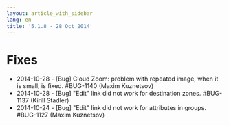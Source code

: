 ```yaml
---
layout: article_with_sidebar
lang: en
title: '5.1.8 - 28 Oct 2014'
---
```

# Fixes

*   2014-10-28 - [Bug] Cloud Zoom: problem with repeated image, when it is small, is fixed. #BUG-1140 (Maxim Kuznetsov)
*   2014-10-28 - [Bug] "Edit" link did not work for destination zones. #BUG-1137 (Kirill Stadler)
*   2014-10-24 - [Bug] "Edit" link did not work for attributes in groups. #BUG-1127 (Maxim Kuznetsov)